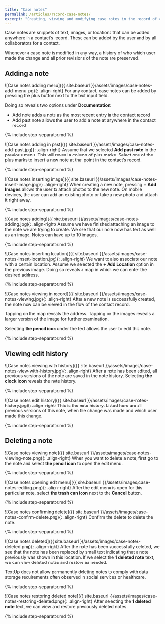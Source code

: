 ```yaml
---
title: "Case notes"
permalink: /articles/record-case-notes/
excerpt: "Creating, viewing and modifying case notes in the record of communication"
---
```


Case notes are snippets of text, images, or locations that can be added anywhere in a contact’s record. These can be added by the user and by all collaborators for a contact.

Whenever a case note is modified in any way, a history of who which user made the change and all prior revisions of the note are preserved.

## Adding a note

![Case notes adding menu]({{ site.baseurl }}/assets/images/case-notes-add-menu.jpg){: .align-right} For any contact, case notes can be added by pressing the plus button next to the text input field.

Doing so reveals two options under **Documentation**:
* Add note adds a note as the most recent entry in the contact record
* Add past note allows the user to add a note at anywhere in the contact record

{% include step-separator.md %}

![Case notes adding in past]({{ site.baseurl }}/assets/images/case-notes-add-past.jpg){: .align-right} Assume that we selected **Add past note** in the previous menu. This will reveal a column of plus marks. Select one of the plus marks to insert a new note at that point in the contact’s record.

{% include step-separator.md %}

![Case notes inserting image]({{ site.baseurl }}/assets/images/case-notes-insert-image.jpg){: .align-right} When creating a new note, pressing **+ Add Images** allows the user to attach photos to the new note. On mobile devices, the user can add an existing photo or take a new photo and attach it right away.

{% include step-separator.md %}

![Case notes adding]({{ site.baseurl }}/assets/images/case-notes-adding.jpg){: .align-right} Assume we have finished attaching an image to the note we are trying to create. We see that our note now has text as well as an image. Notes can have up to 10 images.

{% include step-separator.md %}

![Case notes inserting location]({{ site.baseurl }}/assets/images/case-notes-insert-location.jpg){: .align-right} We want to also associate our note with a certain location. Assume we selected the **+ Add Location** option in the previous image. Doing so reveals a map in which we can enter the desired address.

{% include step-separator.md %}

![Case notes viewing in record]({{ site.baseurl }}/assets/images/case-notes-viewing.jpg){: .align-right} After a new note is successfully created, the note now can be viewed in the flow of the contact record.

Tapping on the map reveals the address. Tapping on the images reveals a larger version of the image for further examination.

Selecting **the pencil icon** under the text allows the user to edit this note.

{% include step-separator.md %}

## Viewing edit history

![Case notes viewing with history]({{ site.baseurl }}/assets/images/case-notes-view-with-history.jpg){: .align-right} After a note has been edited, all previous versions of the note are saved in the note history. Selecting **the clock icon** reveals the note history.

{% include step-separator.md %}

![Case notes edit history]({{ site.baseurl }}/assets/images/case-notes-history.jpg){: .align-right} This is the note history. Listed here are all previous versions of this note, when the change was made and which user made this change.

{% include step-separator.md %}

## Deleting a note

![Case notes viewing note]({{ site.baseurl }}/assets/images/case-notes-viewing-note.png){: .align-right} When you want to delete a note, first go to the note and select **the pencil icon** to open the edit menu.

{% include step-separator.md %}

![Case notes opening edit menu]({{ site.baseurl }}/assets/images/case-notes-editing.png){: .align-right} After the edit menu is open for this particular note, select **the trash can icon** next to the **Cancel** button.

{% include step-separator.md %}

![Case notes confirming delete]({{ site.baseurl }}/assets/images/case-notes-confirm-delete.png){: .align-right} Confirm the delete to delete the note.

{% include step-separator.md %}

![Case notes deleted]({{ site.baseurl }}/assets/images/case-notes-deleted.png){: .align-right} After the note has been successfully deleted, we see that the note has been replaced by small text indicating that a note previously was shown in this location. If we select the **1 deleted note** text, we can view deleted notes and restore as needed.

TextUp does not allow permanently deleting notes to comply with data storage requirements often observed in social services or healthcare.

{% include step-separator.md %}

![Case notes restoring deleted note]({{ site.baseurl }}/assets/images/case-notes-restoring-deleted.png){: .align-right} After selecting the **1 deleted note** text, we can view and restore previously deleted notes.

{% include step-separator.md %}
